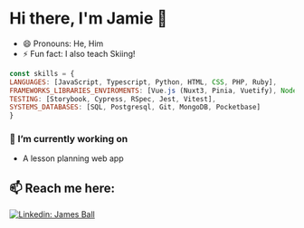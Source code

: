 # Hi there, I'm Jamie 👋

- 😄 Pronouns: He, Him
- ⚡ Fun fact: I also teach Skiing!

```javascript
const skills = {
LANGUAGES: [JavaScript, Typescript, Python, HTML, CSS, PHP, Ruby],
FRAMEWORKS_LIBRARIES_ENVIROMENTS: [Vue.js (Nuxt3, Pinia, Vuetify), Node.js (Express, EJS), Laravel, jQuery, Ajax, Rails, Next.js],
TESTING: [Storybook, Cypress, RSpec, Jest, Vitest],
SYSTEMS_DATABASES: [SQL, Postgresql, Git, MongoDB, Pocketbase]
}
```

### 🔭 I’m currently working on
- A lesson planning web app

## 📫 Reach me here:

[![Linkedin: James Ball](https://img.shields.io/badge/LinkedIn-0077B5?style=for-the-badge&logo=linkedin&logoColor=white)](https://www.linkedin.com/in/james-ball-57831a229/)



